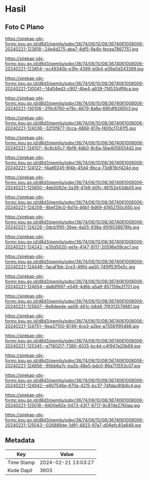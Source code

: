 # Hasil

## Foto C Plano

https://sirekap-obj-formc.kpu.go.id/d8d3/pemilu/pdpr/36/74/06/10/08/3674061008006-20240221-123818--24e4d275-aba7-4df5-9a4b-fecea7867751.jpg

https://sirekap-obj-formc.kpu.go.id/d8d3/pemilu/pdpr/36/74/06/10/08/3674061008006-20240221-123854--ec49340b-e3fe-4399-b0b4-e09a0d243399.jpg

https://sirekap-obj-formc.kpu.go.id/d8d3/pemilu/pdpr/36/74/06/10/08/3674061008006-20240221-130041--14d04ed3-c907-4be4-a939-7f4535dff4ca.jpg

https://sirekap-obj-formc.kpu.go.id/d8d3/pemilu/pdpr/36/74/06/10/08/3674061008006-20240221-130106--2f9c6760-e79c-4679-8a6a-690df6265fcf.jpg

https://sirekap-obj-formc.kpu.go.id/d8d3/pemilu/pdpr/36/74/06/10/08/3674061008006-20240221-124036--32f3f877-0cca-4869-817e-f400c17c61f5.jpg

https://sirekap-obj-formc.kpu.go.id/d8d3/pemilu/pdpr/36/74/06/10/08/3674061008006-20240221-124107--6c6cb5c7-6bf8-4db0-8c6a-5be4056554d2.jpg

https://sirekap-obj-formc.kpu.go.id/d8d3/pemilu/pdpr/36/74/06/10/08/3674061008006-20240221-124122--f4a89245-8f4b-45d4-8bca-73d819cf424d.jpg

https://sirekap-obj-formc.kpu.go.id/d8d3/pemilu/pdpr/36/74/06/10/08/3674061008006-20240221-125850--4eb5062e-2a39-47e9-b0fc-46152e43db05.jpg

https://sirekap-obj-formc.kpu.go.id/d8d3/pemilu/pdpr/36/74/06/10/08/3674061008006-20240221-124208--8bef29c0-8d7d-46b1-8d69-41952150c850.jpg

https://sirekap-obj-formc.kpu.go.id/d8d3/pemilu/pdpr/36/74/06/10/08/3674061008006-20240221-124226--0dcb1f95-36ee-4a05-938a-95f6538678fe.jpg

https://sirekap-obj-formc.kpu.go.id/d8d3/pemilu/pdpr/36/74/06/10/08/3674061008006-20240221-124242--e35d5020-ee1e-4147-8117-20596e59cec1.jpg

https://sirekap-obj-formc.kpu.go.id/d8d3/pemilu/pdpr/36/74/06/10/08/3674061008006-20240221-124449--facaf1bb-2ce3-49fd-aa00-745ff53f5e5c.jpg

https://sirekap-obj-formc.kpu.go.id/d8d3/pemilu/pdpr/36/74/06/10/08/3674061008006-20240221-124654--da8df997-e549-4d6b-a5a9-857159e2f701.jpg

https://sirekap-obj-formc.kpu.go.id/d8d3/pemilu/pdpr/36/74/06/10/08/3674061008006-20240221-125607--8e8deede-aa08-461c-b8d4-7f9313579881.jpg

https://sirekap-obj-formc.kpu.go.id/d8d3/pemilu/pdpr/36/74/06/10/08/3674061008006-20240221-124751--9ea37100-8749-4ce3-a2be-a75581f95488.jpg

https://sirekap-obj-formc.kpu.go.id/d8d3/pemilu/pdpr/36/74/06/10/08/3674061008006-20240221-125345--e71602f7-7380-4025-bc4d-c4f947a20b69.jpg

https://sirekap-obj-formc.kpu.go.id/d8d3/pemilu/pdpr/36/74/06/10/08/3674061008006-20240221-124856--90bb6a7c-ba2b-48e5-bdc0-86a711553c07.jpg

https://sirekap-obj-formc.kpu.go.id/d8d3/pemilu/pdpr/36/74/06/10/08/3674061008006-20240221-124942--e607546e-670a-4215-bc37-7dfdac80b6c4.jpg

https://sirekap-obj-formc.kpu.go.id/d8d3/pemilu/pdpr/36/74/06/10/08/3674061008006-20240221-125018--8400e82e-0473-43f7-8717-9c87de2760aa.jpg

https://sirekap-obj-formc.kpu.go.id/d8d3/pemilu/pdpr/36/74/06/10/08/3674061008006-20240221-125043--026889de-1d91-4823-97a7-d06efc40a649.jpg


## Metadata

| Key        | Value               |
| ---------- | ------------------- |
| Time Stamp | 2024-02-21 13:03:27 |
| Kode Dapil | 3603                |



